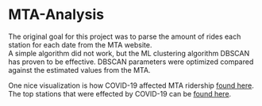 # MTA-Analysis

The original goal for this project was to parse the amount of rides each station for each date from the MTA website.  
A simple algorithm did not work, but the ML clustering algorithm DBSCAN has proven to be effective.
DBSCAN parameters were optimized compared against the estimated values from the MTA.

One nice visualization is how COVID-19 affected MTA ridership [found here](https://github.com/AJmadea/MTA-Analysis/blob/master/plotlyGraphs/entries_over_time_inclusive_of_05_8_2021.png "Image ref").
The top stations that were effected by COVID-19 can be [found here](https://github.com/AJmadea/MTA-Analysis/blob/master/data_by_date/top_covid_change.csv).
